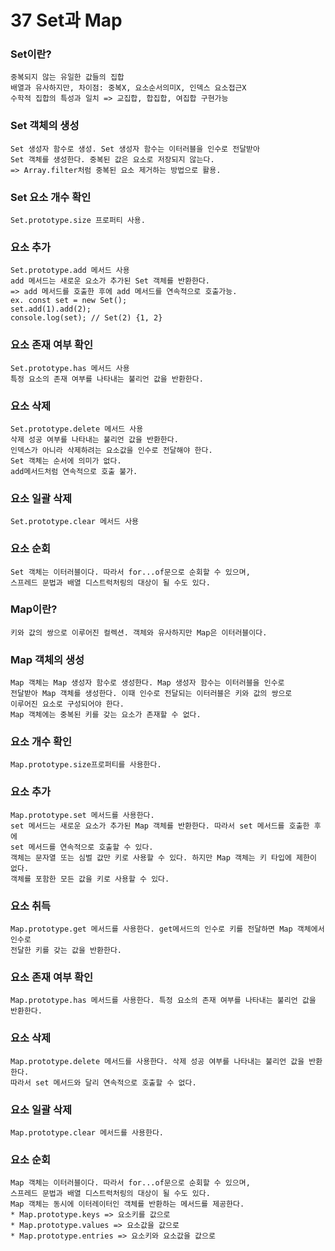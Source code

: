 # 37 Set과 Map

### Set이란?
    중복되지 않는 유일한 값들의 집합
    배열과 유사하지만, 차이점: 중복X, 요소순서의미X, 인덱스 요소접근X
    수학적 집합의 특성과 일치 => 교집합, 합집합, 여집합 구현가능

### Set 객체의 생성
    Set 생성자 함수로 생성. Set 생성자 함수는 이터러블을 인수로 전달받아
    Set 객체를 생성한다. 중복된 값은 요소로 저장되지 않는다.
    => Array.filter처럼 중복된 요소 제거하는 방법으로 활용.

### Set 요소 개수 확인
    Set.prototype.size 프로퍼티 사용.

### 요소 추가
    Set.prototype.add 메서드 사용
    add 메서드는 새로운 요소가 추가된 Set 객체를 반환한다.
    => add 메서드를 호출한 후에 add 메서드를 연속적으로 호출가능.
    ex. const set = new Set();
    set.add(1).add(2);
    console.log(set); // Set(2) {1, 2}

### 요소 존재 여부 확인
    Set.prototype.has 메서드 사용
    특정 요소의 존재 여부를 나타내는 불리언 값을 반환한다.

### 요소 삭제
    Set.prototype.delete 메서드 사용
    삭제 성공 여부를 나타내는 불리언 값을 반환한다.
    인덱스가 아니라 삭제하려는 요소값을 인수로 전달해야 한다.
    Set 객체는 순서에 의미가 없다.
    add메서드처럼 연속적으로 호출 불가.

### 요소 일괄 삭제
    Set.prototype.clear 메서드 사용

### 요소 순회
    Set 객체는 이터러블이다. 따라서 for...of문으로 순회할 수 있으며, 
    스프레드 문법과 배열 디스트럭처링의 대상이 될 수도 있다.



### Map이란?
    키와 값의 쌍으로 이루어진 컬렉션. 객체와 유사하지만 Map은 이터러블이다.

### Map 객체의 생성
    Map 객체는 Map 생성자 함수로 생성한다. Map 생성자 함수는 이터러블을 인수로
    전달받아 Map 객체를 생성한다. 이때 인수로 전달되는 이터러블은 키와 값의 쌍으로
    이루어진 요소로 구성되어야 한다.
    Map 객체에는 중복된 키를 갖는 요소가 존재할 수 없다.

### 요소 개수 확인
    Map.prototype.size프로퍼티를 사용한다.

### 요소 추가
    Map.prototype.set 메서드를 사용한다.
    set 메서드는 새로운 요소가 추가된 Map 객체를 반환한다. 따라서 set 메서드를 호출한 후에
    set 메서드를 연속적으로 호출할 수 있다.
    객체는 문자열 또는 심벌 값만 키로 사용할 수 있다. 하지만 Map 객체는 키 타입에 제한이 없다.
    객체를 포함한 모든 값을 키로 사용할 수 있다.

### 요소 취득
    Map.prototype.get 메서드를 사용한다. get메서드의 인수로 키를 전달하면 Map 객체에서 인수로
    전달한 키를 갖는 값을 반환한다.

### 요소 존재 여부 확인
    Map.prototype.has 메서드를 사용한다. 특정 요소의 존재 여부를 나타내는 불리언 값을 반환한다.

### 요소 삭제
    Map.prototype.delete 메서드를 사용한다. 삭제 성공 여부를 나타내는 불리언 값을 반환한다.
    따라서 set 메서드와 달리 연속적으로 호출할 수 없다.

### 요소 일괄 삭제
    Map.prototype.clear 메서드를 사용한다.

### 요소 순회
    Map 객체는 이터러블이다. 따라서 for...of문으로 순회할 수 있으며, 
    스프레드 문법과 배열 디스트럭처링의 대상이 될 수도 있다.
    Map 객체는 동시에 이터레이터인 객체를 반환하는 메서드를 제공한다.
    * Map.prototype.keys => 요소키를 값으로
    * Map.prototype.values => 요소값을 값으로
    * Map.prototype.entries => 요소키와 요소값을 값으로
